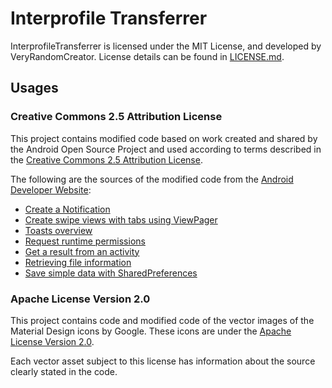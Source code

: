 # Interprofile Transferrer

InterprofileTransferrer is licensed under the MIT License, and developed by VeryRandomCreator. License details can be found in [LICENSE.md](https://github.com/VeryRandomCreator/InterprofileTransferrer/blob/master/LICENSE.md). 

## Usages

### Creative Commons 2.5 Attribution License

This project contains modified code based on work created and shared by the Android Open Source Project and used according to terms described in the [Creative Commons 2.5 Attribution License](https://creativecommons.org/licenses/by/2.5/legalcode).

The following are the sources of the modified code from the [Android Developer Website](https://developer.android.com/):
 * [Create a Notification](https://developer.android.com/develop/ui/views/notifications/build-notification)
 * [Create swipe views with tabs using ViewPager](https://developer.android.com/guide/navigation/advanced/swipe-view)
 * [Toasts overview](https://developer.android.com/guide/topics/ui/notifiers/toasts)
 * [Request runtime permissions](https://developer.android.com/training/permissions/requesting)
 * [Get a result from an activity](https://developer.android.com/training/basics/intents/result)
 * [Retrieving file information](https://developer.android.com/training/secure-file-sharing/retrieve-info)
 * [Save simple data with SharedPreferences](https://developer.android.com/training/data-storage/shared-preferences#java)

### Apache License Version 2.0

This project contains code and modified code of the vector images of the Material Design icons by Google. These icons are under the [Apache License Version 2.0](https://www.apache.org/licenses/LICENSE-2.0).

Each vector asset subject to this license has information about the source clearly stated in the code.
